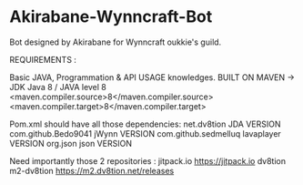 # Akirabane-Wynncraft-Bot
Bot designed by Akirabane for Wynncraft oukkie's guild.

REQUIREMENTS :

  Basic JAVA, Programmation & API USAGE knowledges.
  BUILT ON MAVEN -> JDK Java 8 / JAVA level 8
      <properties>
        <maven.compiler.source>8</maven.compiler.source>
        <maven.compiler.target>8</maven.compiler.target>
      </properties>
  
  Pom.xml should have all those dependencies:
      <dependencies>
        <dependency>
            <groupId>net.dv8tion</groupId>
            <artifactId>JDA</artifactId>
            <version>VERSION</version>
        </dependency>
        <dependency>
            <groupId>com.github.Bedo9041</groupId>
            <artifactId>jWynn</artifactId>
            <version>VERSION</version>
        </dependency>
        <dependency>
            <groupId>com.github.sedmelluq</groupId>
            <artifactId>lavaplayer</artifactId>
            <version>VERSION</version>
        </dependency>
        <dependency>
            <groupId>org.json</groupId>
            <artifactId>json</artifactId>
            <version>VERSION</version>
        </dependency>
    </dependencies>
    
Need importantly those 2 repositories :
            <repository>
            <id>jitpack.io</id>
            <url>https://jitpack.io</url>
        </repository>
        <repository>
            <id>dv8tion</id>
            <name>m2-dv8tion</name>
            <url>https://m2.dv8tion.net/releases</url>
        </repository>
		
